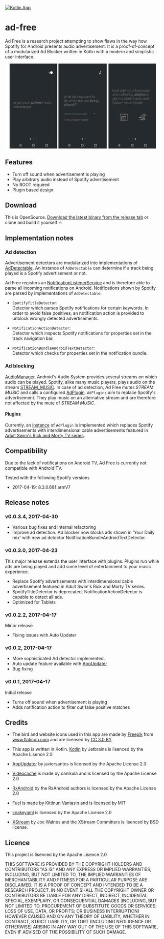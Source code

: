 [![Kotlin App](https://img.shields.io/badge/Android-Kotlin-green.svg?style=flat)]()
# ad-free

Ad Free is a research project attempting to show flaws in the way how Spotify for Android presents audio advertisement. It is a proof-of-concept of a modularized Ad Blocker written in Kotlin with a modern and simplistic user interface.

<img src=".github/cover2.png" width="900">

## Features
- Turn off sound when advertisement is playing
- Play arbitrary audio instead of Spotify advertisement
- No ROOT required
- Plugin based design

## Download
This is OpenSource. [Download the latest binary from the release tab](https://github.com/abertschi/ad-free/releases/latest) or clone and build it yourself :fire:

## Implementation notes
### Ad detection
Advertisement detectors are modularized into implementations of [AdDetectable](./app/src/main/java/ch/abertschi/adump/detector/AdDetectable.kt). An instance of `AdDetectable` can determine if a track being played is a Spotify advertisement or not.

Ad Free registers an [NotificationListenerService](https://developer.android.com/reference/android/service/notification/NotificationListenerService.html) and is therefore able to parse all incoming notifications on Android. Notifications shown by Spotify are parsed by implementations of `AdDetectable`:

- `SpotifyTitleDetector`:  
Detector which parses Spotify notifications for certain keywords. In order to avoid false positives, an notification action is provided to unblock wrongly detected advertisements.

- `NotificationActionDetector`:  
Detector which inspects Spotify notifications for properties set in the track navigation bar.

- `NotificationBundleAndroidTextDetector`:  
Detector which checks for properties set in the notification bundle.

### Ad blocking
[AudioManager](https://developer.android.com/reference/android/media/AudioManager.html), Android's Audio System provides several streams on which audio can be played. Spotify, alike many music players, plays audio on the stream [STREAM_MUSIC](https://developer.android.com/reference/android/media/AudioManager.html#STREAM_MUSIC). In case of ad detection, Ad Free mutes _STREAM MUSIC_ and calls a configured [AdPlugin](./app/src/main/java/ch/abertschi/adump/plugin/AdPlugin.kt). `AdPlugins` aim to replace Spotify's advertisement. They play music on an alternative stream and are therefore not affected by the mute of _STREAM MUSIC_.

#### Plugins

Currently, an [instance](./app/src/main/java/ch/abertschi/adump/plugin/interdimcable/InterdimCablePlugin.kt) of `AdPlugin` is implemented which replaces Spotify advertisements with interdimensional cable advertisements featured in [Adult Swim's Rick and Morty TV series](https://www.youtube.com/watch?v=sBvV1miNoA8&index=12&list=PLNu47mcqeyiATtjW5pIRWlpXBu4pUezdP).

## Compatibility
Due to the lack of notifications on Android TV, Ad Free is currently not compatible with Android TV.

Tested with the following Spotify versions
- 2017-04-19: 8.3.0.681 armV7

## Release notes

### v0.0.3.4, 2017-04-30
- Various bug fixes and internal refactoring
- Improve ad detection. Ad blocker now blocks ads shown in 'Your Daily mix' with new ad detector NotificationBundleAndroidTextDetector.

### v0.0.3.0, 2017-04-23
This major release extends the user interface with plugins. Plugins run while ads are being played and
add some level of entertainment to your music experience.

- Replace Spotify advertisements with interdimensional cable advertisement featured in Adult Swim's Rick and Morty TV series.
- SpotifyTitleDetector is deprecated. NotificationActionDetector is capable to detect all ads.
- Optimized for Tablets

### v0.0.2.2, 2017-04-17
Minor release
- Fixing issues with Auto Updater

### v0.0.2, 2017-04-17
- More sophisticated Ad detector implemented.
- Auto update feature available with [AppUpdater](https://github.com/javiersantos/AppUpdater)
- Bug fixing

### v0.0.1, 2017-04-17
Initial release
- Turns off sound when advertisement is playing
- Adds notification action to filter out false positive matches

## Credits
- The bird and website icons used in this app are made by <a href="http://www.freepik.com" title="Freepik">Freepik</a> from <a href="http://www.flaticon.com" title="Flaticon">www.flaticon.com</a> and are licensed by <a href="http://creativecommons.org/licenses/by/3.0/" title="Creative Commons BY 3.0" target="_blank">CC 3.0 BY</a>.

- This app is written in Kotlin. [Kotlin](https://github.com/JetBrains/kotlin) by Jetbrains is lisenced by the Apache Lisence 2.0

- [AppUpdater](https://github.com/javiersantos/AppUpdater) by javiersantos is licensed by the Apache License 2.0

- [Videocache](https://github.com/danikula/AndroidVideoCache/blob/master/LICENSE) is made by danikula and is licensed by the Apache License 2.0

- [RxAndroid](https://github.com/ReactiveX/RxAndroid) by the RxAndroid authors is licensed by the Apache License 2.0
- [Fuel](https://github.com/kittinunf/Fuel) is made by Kittinun Vantasin and is licensed by MIT

- [snakeyaml](https://bitbucket.org/asomov/snakeyaml) is licensed by the Apache License 2.0

- [XStream](http://x-stream.github.io/license.html) by Joe Walnes and the XStream Committers is lisenced by BSD license.

## Licence
This project is lisenced by the Apache Lisence 2.0

THIS SOFTWARE IS PROVIDED BY THE COPYRIGHT HOLDERS AND CONTRIBUTORS "AS IS" AND ANY
EXPRESS OR IMPLIED WARRANTIES, INCLUDING, BUT NOT LIMITED TO, THE IMPLIED WARRANTIES
OF MERCHANTABILITY AND FITNESS FOR A PARTICULAR PURPOSE ARE DISCLAIMED.
IT IS A PROOF OF CONCEPT AND INTENDED TO BE A RESEARCH PROJECT. IN NO EVENT
SHALL THE COPYRIGHT OWNER OR CONTRIBUTORS BE LIABLE FOR ANY DIRECT, INDIRECT,
INCIDENTAL, SPECIAL, EXEMPLARY, OR CONSEQUENTIAL DAMAGES (INCLUDING, BUT NOT LIMITED
TO, PROCUREMENT OF SUBSTITUTE GOODS OR SERVICES; LOSS OF USE, DATA, OR PROFITS; OR
BUSINESS INTERRUPTION) HOWEVER CAUSED AND ON ANY THEORY OF LIABILITY, WHETHER IN
CONTRACT, STRICT LIABILITY, OR TORT (INCLUDING NEGLIGENCE OR OTHERWISE) ARISING IN ANY
WAY OUT OF THE USE OF THIS SOFTWARE, EVEN IF ADVISED OF THE POSSIBILITY OF SUCH
DAMAGE.
